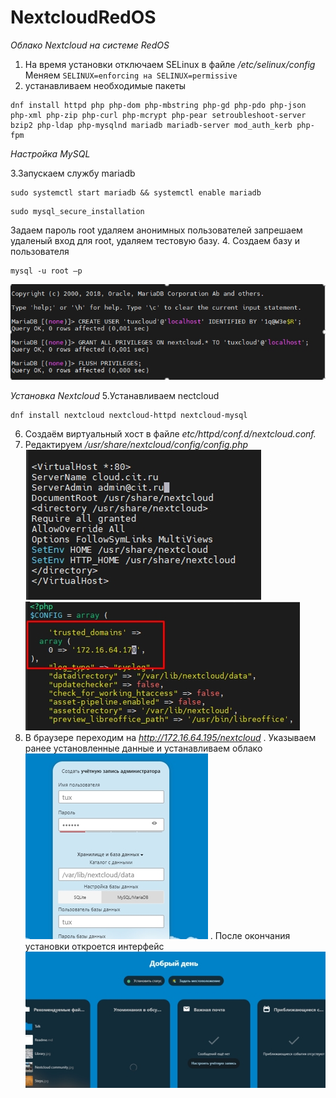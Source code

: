 # NextcloudRedOS
*Oблако Nextcloud на системе RedOS*
1. На время установки отключаем SELinux в файле */etc/selinux/config*
Меняем ```SELINUX=enforcing на SELINUX=permissive```
2. устанавливаем необходимые пакеты 
```
dnf install httpd php php-dom php-mbstring php-gd php-pdo php-json php-xml php-zip php-curl php-mcrypt php-pear setroubleshoot-server bzip2 php-ldap php-mysqlnd mariadb mariadb-server mod_auth_kerb php-fpm
```
*Настройка MySQL*

3.Запускаем службу mariadb
```
sudo systemctl start mariadb && systemctl enable mariadb

```
```
sudo mysql_secure_installation
```
Задаем пароль root удаляем анонимных пользователей запрешаем удаленый вход для root, удаляем тестовую базу.
4. Создаем базу и пользователя   
```
mysql -u root –p
```
![alt text](./Pictures/Screenshot_1.jpg)

*Установка Nextcloud*
5.Устанавливаем nectcloud
 ```
dnf install nextcloud nextcloud-httpd nextcloud-mysql
```
6. Создаём виртуальный хост в файле *etc/httpd/conf.d/nextcloud.conf.*
7. Редактируем */usr/share/nextcloud/config/config.php*
 ![alt text](./Pictures/Screenshot_2.jpg)
 ![alt text](./Pictures/Screenshot_3.jpg)
8. В браузере переходим на *http://172.16.64.195/nextcloud*
. Указываем ранее установленные данные и устанавливаем облако
![alt text](./Pictures/Screenshot_4.jpg)
. После окончания установки откроется интерфейс 
![alt text](./Pictures/Screenshot_5.jpg)
